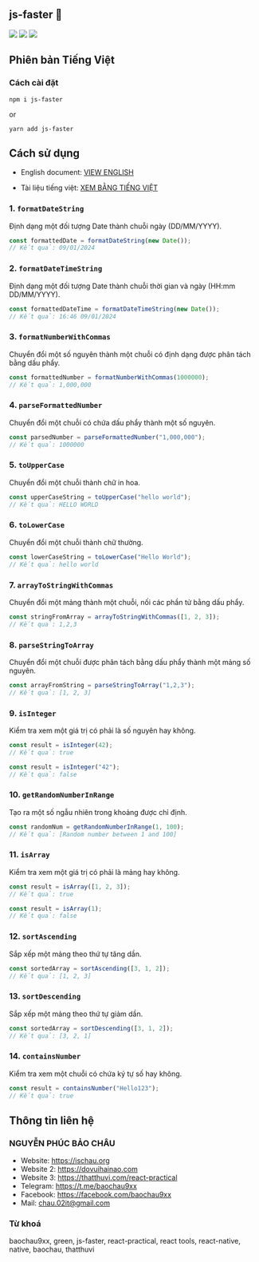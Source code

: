 ## js-faster 🐶

<img src="https://img.shields.io/badge/js--faster-v1.0.1-4CAF50"/> <img src="https://img.shields.io/badge/dayjs-1.11.10-%23EC407A"/> <img src="https://img.shields.io/badge/lodash-4.17.21-orange"/>

## Phiên bản Tiếng Việt

### Cách cài đặt

```
npm i js-faster
```

or

```
yarn add js-faster
```

## Cách sử dụng

- English document: [VIEW ENGLISH](https://github.com/chaudev/js-faster)

- Tài liệu tiếng việt: [XEM BẰNG TIẾNG VIỆT](https://github.com/chaudev/js-faster/blob/main/vi-readme.md)

### 1. `formatDateString`

Định dạng một đối tượng Date thành chuỗi ngày (DD/MM/YYYY).

```javascript
const formattedDate = formatDateString(new Date());
// Kết quả: 09/01/2024
```

### 2. `formatDateTimeString`

Định dạng một đối tượng Date thành chuỗi thời gian và ngày (HH:mm DD/MM/YYYY).

```javascript
const formattedDateTime = formatDateTimeString(new Date());
// Kết quả: 16:46 09/01/2024
```

### 3. `formatNumberWithCommas`

Chuyển đổi một số nguyên thành một chuỗi có định dạng được phân tách bằng dấu phẩy.

```javascript
const formattedNumber = formatNumberWithCommas(1000000);
// Kết quả: 1,000,000
```

### 4. `parseFormattedNumber`

Chuyển đổi một chuỗi có chứa dấu phẩy thành một số nguyên.

```javascript
const parsedNumber = parseFormattedNumber("1,000,000");
// Kết quả: 1000000
```

### 5. `toUpperCase`

Chuyển đổi một chuỗi thành chữ in hoa.

```javascript
const upperCaseString = toUpperCase("hello world");
// Kết quả: HELLO WORLD
```

### 6. `toLowerCase`

Chuyển đổi một chuỗi thành chữ thường.

```javascript
const lowerCaseString = toLowerCase("Hello World");
// Kết quả: hello world
```

### 7. `arrayToStringWithCommas`

Chuyển đổi một mảng thành một chuỗi, nối các phần tử bằng dấu phẩy.

```javascript
const stringFromArray = arrayToStringWithCommas([1, 2, 3]);
// Kết quả: 1,2,3
```

### 8. `parseStringToArray`

Chuyển đổi một chuỗi được phân tách bằng dấu phẩy thành một mảng số nguyên.

```javascript
const arrayFromString = parseStringToArray("1,2,3");
// Kết quả: [1, 2, 3]
```

### 9. `isInteger`

Kiểm tra xem một giá trị có phải là số nguyên hay không.

```javascript
const result = isInteger(42);
// Kết quả: true
```

```javascript
const result = isInteger("42");
// Kết quả: false
```

### 10. `getRandomNumberInRange`

Tạo ra một số ngẫu nhiên trong khoảng được chỉ định.

```javascript
const randomNum = getRandomNumberInRange(1, 100);
// Kết quả: [Random number between 1 and 100]
```

### 11. `isArray`

Kiểm tra xem một giá trị có phải là mảng hay không.

```javascript
const result = isArray([1, 2, 3]);
// Kết quả: true
```

```javascript
const result = isArray(1);
// Kết quả: false
```

### 12. `sortAscending`

Sắp xếp một mảng theo thứ tự tăng dần.

```javascript
const sortedArray = sortAscending([3, 1, 2]);
// Kết quả: [1, 2, 3]
```

### 13. `sortDescending`

Sắp xếp một mảng theo thứ tự giảm dần.

```javascript
const sortedArray = sortDescending([3, 1, 2]);
// Kết quả: [3, 2, 1]
```

### 14. `containsNumber`

Kiểm tra xem một chuỗi có chứa ký tự số hay không.

```javascript
const result = containsNumber("Hello123");
// Kết quả: true
```

## Thông tin liên hệ

### NGUYỄN PHÚC BẢO CHÂU

- Website: https://ischau.org
- Website 2: https://dovuihainao.com
- Website 3: https://thatthuvi.com/react-practical
- Telegram: https://t.me/baochau9xx
- Facebook: https://facebook.com/baochau9xx
- Mail: chau.02it@gmail.com

### Từ khoá

baochau9xx, green, js-faster, react-practical, react tools, react-native, native, baochau, thatthuvi
